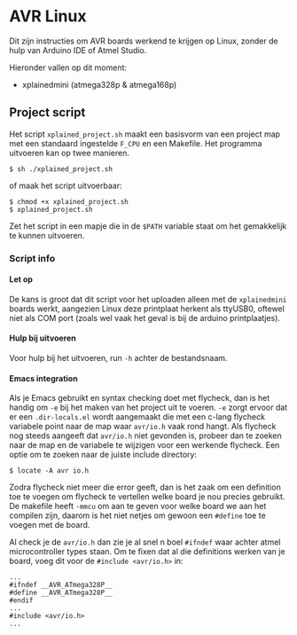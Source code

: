 AVR Linux
=========

Dit zijn instructies om AVR boards werkend te krijgen op Linux, zonder de hulp van Arduino IDE of Atmel Studio.

Hieronder vallen op dit moment:
  * xplainedmini (atmega328p & atmega168p)

## Project script
Het script `xplained_project.sh` maakt een basisvorm van een project map met een standaard ingestelde `F_CPU` en een Makefile. Het programma uitvoeren kan op twee manieren.

	$ sh ./xplained_project.sh

of maak het script uitvoerbaar:

	$ chmod +x xplained_project.sh
	$ xplained_project.sh

Zet het script in een mapje die in de `$PATH` variable staat om het gemakkelijk te kunnen uitvoeren.

### Script info
#### Let op
De kans is groot dat dit script voor het uploaden alleen met de `xplainedmini` boards werkt, aangezien Linux deze printplaat herkent als ttyUSB0, oftewel niet als COM port (zoals wel vaak het geval is bij de arduino printplaatjes).

#### Hulp bij uitvoeren
Voor hulp bij het uitvoeren, run `-h` achter de bestandsnaam.

#### Emacs integration
Als je Emacs gebruikt en syntax checking doet met flycheck, dan is het handig om `-e` bij het maken van het project uit te voeren. `-e` zorgt ervoor dat er een `.dir-locals.el` wordt aangemaakt die met een c-lang flycheck variabele point naar de map waar `avr/io.h` vaak rond hangt. Als flycheck nog steeds aangeeft dat `avr/io.h` niet gevonden is, probeer dan te zoeken naar de map en de variabele te wijzigen voor een werkende flycheck.
Een optie om te zoeken naar de juiste include directory:

	$ locate -A avr io.h

Zodra flycheck niet meer die error geeft, dan is het zaak om een definition toe te voegen om flycheck te vertellen welke board je nou precies gebruikt. De makefile heeft `-mmcu` om aan te geven voor welke board we aan het compilen zijn, daarom is het niet netjes om gewoon een `#define` toe te voegen met de board.

Al check je de `avr/io.h` dan zie je al snel n boel `#ifndef` waar achter atmel microcontroller types staan. Om te fixen dat al die definitions werken van je board, voeg dit voor de `#include <avr/io.h>` in:

	...
	#ifndef __AVR_ATmega328P__
	#define __AVR_ATmega328P__
	#endif
	...
	#include <avr/io.h>
	...
